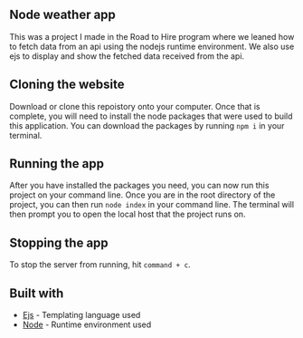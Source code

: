 ## Node weather app
This was a project I made in the Road to Hire program where we leaned how to fetch data from an api using the nodejs runtime environment. We also use ejs to display and show the fetched data received from the api. 

## Cloning the website
Download or clone this repoistory onto your computer. Once that is complete, you will need to install the node packages that were used to build this application. You can download the packages by running `npm i` in your terminal. 

## Running the app
After you have installed the packages you need, you can now run this project on your command line. Once you are in the root directory of the project, you can then run `node index` in your command line. The terminal will then prompt you to open the local host that the project runs on. 

## Stopping the app
To stop the server from running, hit `command + c`.

## Built with 
- [Ejs](https://ejs.co/) - Templating language used
- [Node](https://github.com/nodejs/node) - Runtime environment used
